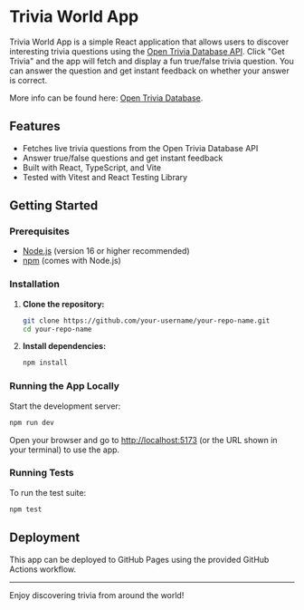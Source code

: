 # Trivia World App

Trivia World App is a simple React application that allows users to discover interesting trivia questions using the [Open Trivia Database API](https://opentdb.com/). Click "Get Trivia" and the app will fetch and display a fun true/false trivia question. You can answer the question and get instant feedback on whether your answer is correct.

More info can be found here: [Open Trivia Database](https://opentdb.com/api_config.php).

## Features

- Fetches live trivia questions from the Open Trivia Database API
- Answer true/false questions and get instant feedback
- Built with React, TypeScript, and Vite
- Tested with Vitest and React Testing Library

## Getting Started

### Prerequisites

- [Node.js](https://nodejs.org/) (version 16 or higher recommended)
- [npm](https://www.npmjs.com/) (comes with Node.js)

### Installation

1. **Clone the repository:**
   ```bash
   git clone https://github.com/your-username/your-repo-name.git
   cd your-repo-name
   ```

2. **Install dependencies:**
   ```bash
   npm install
   ```

### Running the App Locally

Start the development server:

```bash
npm run dev
```

Open your browser and go to [http://localhost:5173](http://localhost:5173) (or the URL shown in your terminal) to use the app.

### Running Tests

To run the test suite:

```bash
npm test
```

## Deployment

This app can be deployed to GitHub Pages using the provided GitHub Actions workflow.

---

Enjoy discovering trivia from around the world!